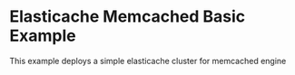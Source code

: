 # Elasticache Memcached Basic Example

This example deploys a simple elasticache cluster for memcached engine
